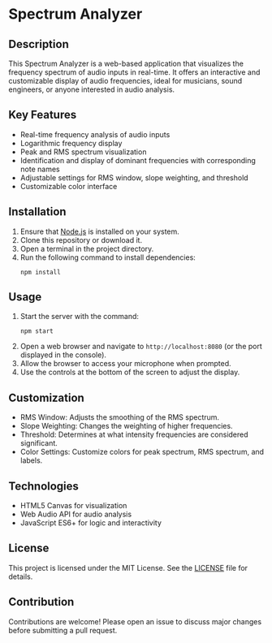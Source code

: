 # Spectrum Analyzer

## Description
This Spectrum Analyzer is a web-based application that visualizes the frequency spectrum of audio inputs in real-time. It offers an interactive and customizable display of audio frequencies, ideal for musicians, sound engineers, or anyone interested in audio analysis.

## Key Features
- Real-time frequency analysis of audio inputs
- Logarithmic frequency display
- Peak and RMS spectrum visualization
- Identification and display of dominant frequencies with corresponding note names
- Adjustable settings for RMS window, slope weighting, and threshold
- Customizable color interface

## Installation
1. Ensure that [Node.js](https://nodejs.org/) is installed on your system.
2. Clone this repository or download it.
3. Open a terminal in the project directory.
4. Run the following command to install dependencies:
   ```
   npm install
   ```

## Usage
1. Start the server with the command:
   ```
   npm start
   ```
2. Open a web browser and navigate to `http://localhost:8080` (or the port displayed in the console).
3. Allow the browser to access your microphone when prompted.
4. Use the controls at the bottom of the screen to adjust the display.

## Customization
- RMS Window: Adjusts the smoothing of the RMS spectrum.
- Slope Weighting: Changes the weighting of higher frequencies.
- Threshold: Determines at what intensity frequencies are considered significant.
- Color Settings: Customize colors for peak spectrum, RMS spectrum, and labels.

## Technologies
- HTML5 Canvas for visualization
- Web Audio API for audio analysis
- JavaScript ES6+ for logic and interactivity

## License
This project is licensed under the MIT License. See the [LICENSE](LICENSE) file for details.

## Contribution
Contributions are welcome! Please open an issue to discuss major changes before submitting a pull request.